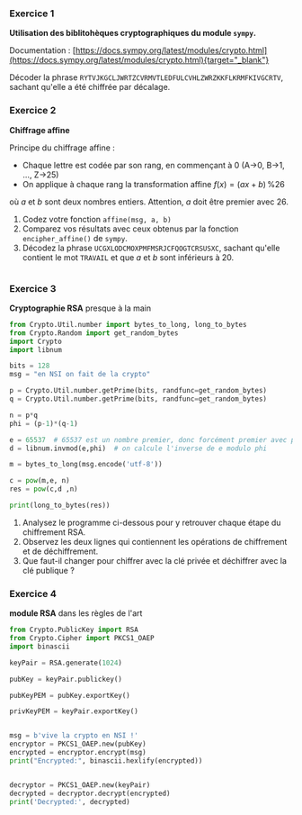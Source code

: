 ### Exercice 1

**Utilisation des biblitohèques cryptographiques du module ```sympy```.**


Documentation : [https://docs.sympy.org/latest/modules/crypto.html](https://docs.sympy.org/latest/modules/crypto.html){target="_blank"}

Décoder la phrase ```RYTVJKGCLJWRTZCVRMVTLEDFULCVHLZWRZKKFLKRMFKIVGCRTV```, sachant qu'elle a été chiffrée par décalage.


### Exercice 2
**Chiffrage affine**

Principe du chiffrage affine :

- Chaque lettre est codée par son rang, en commençant à 0 (A->0, B->1, ..., Z->25)
- On applique à chaque rang la transformation affine 
$f(x) = (ax+b)\, \%26$

où $a$ et $b$ sont deux nombres entiers. Attention, *a* doit être premier avec 26.

1. Codez votre fonction ```affine(msg, a, b)```
2. Comparez vos résultats avec ceux obtenus par la fonction ```encipher_affine()``` de ```sympy```.
3. Décodez la phrase ```UCGXLODCMOXPMFMSRJCFQOGTCRSUSXC```, sachant qu'elle contient le mot ```TRAVAIL``` et que $a$ et $b$ sont inférieurs à 20.


```python

```

### Exercice 3
**Cryptographie RSA** presque à la main



```python
from Crypto.Util.number import bytes_to_long, long_to_bytes
from Crypto.Random import get_random_bytes 
import Crypto
import libnum

bits = 128
msg = "en NSI on fait de la crypto"

p = Crypto.Util.number.getPrime(bits, randfunc=get_random_bytes)
q = Crypto.Util.number.getPrime(bits, randfunc=get_random_bytes)

n = p*q
phi = (p-1)*(q-1)

e = 65537  # 65537 est un nombre premier, donc forcément premier avec phi
d = libnum.invmod(e,phi)  # on calcule l'inverse de e modulo phi

m = bytes_to_long(msg.encode('utf-8'))

c = pow(m,e, n)
res = pow(c,d ,n)

print(long_to_bytes(res))

```

1. Analysez le programme ci-dessous pour y retrouver chaque étape du chiffrement RSA.
2. Observez les deux lignes qui contiennent les opérations de chiffrement et de déchiffrement.
3. Que faut-il changer pour chiffrer avec la clé privée et déchiffrer avec la clé publique ?

### Exercice 4
**module RSA** dans les règles de l'art



```python
from Crypto.PublicKey import RSA
from Crypto.Cipher import PKCS1_OAEP
import binascii

keyPair = RSA.generate(1024)

pubKey = keyPair.publickey()

pubKeyPEM = pubKey.exportKey()

privKeyPEM = keyPair.exportKey()


msg = b'vive la crypto en NSI !'
encryptor = PKCS1_OAEP.new(pubKey)
encrypted = encryptor.encrypt(msg)
print("Encrypted:", binascii.hexlify(encrypted))


decryptor = PKCS1_OAEP.new(keyPair)
decrypted = decryptor.decrypt(encrypted)
print('Decrypted:', decrypted)
```
